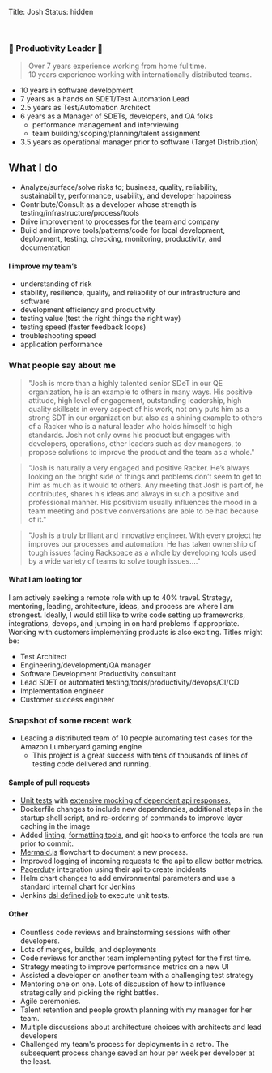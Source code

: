 Title: Josh
Status: hidden


<br>

### 💜 Productivity Leader 💜

> Over 7 years experience working from home fulltime.</br>
> 10 years experience working with internationally distributed teams.

- 10 years in software development
- 7 years as a hands on SDET/Test Automation Lead
- 2.5 years as Test/Automation Architect
- 6 years as a Manager of SDETs, developers, and QA folks
    - performance management and interviewing
    - team building/scoping/planning/talent assignment
- 3.5 years as operational manager prior to software (Target Distribution)

## What I do

- Analyze/surface/solve risks to; business, quality, reliability, sustainability, performance, usability, and developer happiness
- Contribute/Consult as a developer whose strength is testing/infrastructure/process/tools
- Drive improvement to processes for the team and company
- Build and improve tools/patterns/code for local development, deployment, testing, checking, monitoring, productivity, and documentation

#### I improve my team’s

- understanding of risk
- stability, resilience, quality, and reliability of our infrastructure and software
- development efficiency and productivity
- testing value (test the right things the right way)
- testing speed (faster feedback loops)
- troubleshooting speed
- application performance

### What people say about me

>"Josh is more than a highly talented senior SDeT in our QE organization, he is an example to others in many ways.  His positive attitude, high level of engagement, outstanding leadership, high quality skillsets in every aspect of his work, not only puts him as a strong SDT in our organization but also as a shining example to others of a Racker who is a natural leader who holds himself to high standards.  Josh not only owns his product but engages with developers, operations, other leaders such as dev managers, to propose solutions to improve the product and the team as a whole."

>"Josh is naturally a very engaged and positive Racker.  He’s always looking on the bright side of things and problems don’t seem to get to him as much as it would to others.  Any meeting that Josh is part of, he contributes, shares his ideas and always in such a positive and professional manner.  His positivism usually influences the mood in a team meeting and positive conversations are able to be had because of it."

>"Josh is a truly brilliant and innovative engineer.  With every project he improves our processes and automation. He has taken ownership of tough issues facing Rackspace as a whole by developing tools used by a wide variety of teams to solve tough issues...."

#### What I am looking for

I am actively seeking a remote role with up to 40% travel.  Strategy, mentoring, leading, architecture, ideas, and process are where I am strongest.  Ideally, I would still like to write code setting up frameworks, integrations, devops, and jumping in on hard problems if appropriate.  Working with customers implementing products is also exciting.
Titles might be:

- Test Architect
- Engineering/development/QA manager
- Software Development Productivity consultant
- Lead SDET or automated testing/tools/productivity/devops/CI/CD
- Implementation engineer
- Customer success engineer

### Snapshot of some recent work

- Leading a distributed team of 10 people automating test cases for the Amazon Lumberyard gaming engine
    - This project is a great success with tens of thousands of lines of testing code delivered and running.

#### Sample of pull requests

- [Unit tests](https://docs.pytest.org/en/latest/) with [extensive mocking of dependent api responses.](https://github.com/gabrielfalcao/HTTPretty)
- Dockerfile changes to include new dependencies, additional steps in the startup shell script, and re-ordering of commands to improve layer caching in the image
- Added [linting](http://flake8.pycqa.org/en/latest/), [formatting tools](https://github.com/python/black), and git hooks to enforce the tools are run prior to commit.
- [Mermaid.js](https://mermaidjs.github.io) flowchart to document a new process.
- Improved logging of incoming requests to the api to allow better metrics.
- [Pagerduty](https://www.pagerduty.com/) integration using their api to create incidents
- Helm chart changes to add environmental parameters and use a standard internal chart for Jenkins
- Jenkins [dsl defined job](https://jenkinsci.github.io/job-dsl-plugin/#) to execute unit tests.

#### Other

- Countless code reviews and brainstorming sessions with other developers.
- Lots of merges, builds, and deployments
- Code reviews for another team implementing pytest for the first time.
- Strategy meeting to improve performance metrics on a new UI
- Assisted a developer on another team with a challenging test strategy
- Mentoring one on one.  Lots of discussion of how to influence strategically and picking the right battles.
- Agile ceremonies.
- Talent retention and people growth planning with my manager for her team.
- Multiple discussions about architecture choices with architects and lead developers
- Challenged my team's process for deployments in a retro.  The subsequent process change saved an hour per week per developer at the least.
